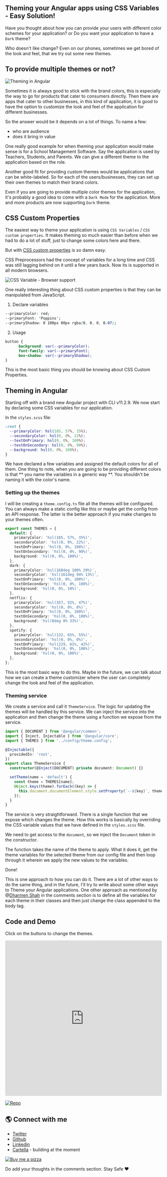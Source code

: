 ## Theming your Angular apps using CSS Variables - Easy Solution!

Have you thought about how you can provide your users with different color schemes for your application? or Do you want your application to have a `Dark` theme?

Who doesn't like change? Even on our phones, sometimes we get bored of the look and feel, that we try out some new themes.

## To provide multiple themes or not?

![Theming in Angular](https://cdn.hashnode.com/res/hashnode/image/upload/v1618589961856/St6ne1P5x.png)

Sometimes it is always good to stick with the brand colors, this is especially the way to go for products that cater to consumers directly. Then there are apps that cater to other businesses, in this kind of application, it is good to have the option to customize the look and feel of the application for different businesses.

So the answer would be it depends on a lot of things. To name a few:
- who are audience
- does it bring in value

One really good example for when theming your application would make sense is for a School Management Software. Say the application is used by Teachers, Students, and Parents. We can give a different theme to the application based on the role.

Another good fit for providing custom themes would be applications that can be white-labeled. So for each of the users/businesses, they can set up their own themes to match their brand colors.

Even if you are going to provide multiple color themes for the application, it's probably a good idea to come with a `Dark Mode` for the application. More and more products are now supporting `Dark` theme.

## CSS Custom Properties

The easiest way to theme your application is using `CSS Variables` / `CSS custom properties`. It makes theming so much easier than before when we had to do a lot of stuff, just to change some colors here and there.

But with [CSS custom properties](https://developer.mozilla.org/en-US/docs/Web/CSS/Using_CSS_custom_properties) is so damn easy.

CSS Preprocessors had the concept of variables for a long time and CSS was still lagging behind on it until a few years back. Now its is supported in all modern browsers.

![CSS Variable - Browser support](https://cdn.hashnode.com/res/hashnode/image/upload/v1618589225549/YdcP-awk8.png)

One really interesting thing about CSS custom properties is that they can be manipulated from JavaScript.

1. Declare variables
```css
--primaryColor: red;
--primaryFont: 'Poppins';
--primaryShadow: 0 100px 80px rgba(0, 0, 0, 0.07);
```
2. Usage
```css
button {
      background: var(--primaryColor);
      font-family: var(--primaryFont);
      box-shadow: var(--primaryShadow);
}
```

This is the most basic thing you should be knowing about CSS Custom Properties.

## Theming in Angular

Starting off with a brand new Angular project with CLI v11.2.9. We now start by declaring some CSS variables for our application.

In the `styles.scss` file:
```scss
:root {
  --primaryColor: hsl(185, 57%, 35%);
  --secondaryColor: hsl(0, 0%, 22%);
  --textOnPrimary: hsl(0, 0%, 100%);
  --textOnSecondary: hsl(0, 0%, 90%);
  --background: hsl(0, 0%, 100%);
}
```

We have declared a few variables and assigned the default colors for all of them. One thing to note, when you are going to be providing different colors is that ** you name the variables in a generic way **. You shouldn't be naming it with the color's name.

### Setting up the themes

I will be creating a `theme.config.ts` file all the themes will be configured. You can always make a static config like this or maybe get the config from an API response.
The latter is the better approach if you make changes to your themes often.

```ts
export const THEMES = {
  default: {
    primaryColor: 'hsl(185, 57%, 35%)',
    secondaryColor: 'hsl(0, 0%, 22%)',
    textOnPrimary: 'hsl(0, 0%, 100%)',
    textOnSecondary: 'hsl(0, 0%, 90%)',
    background: 'hsl(0, 0%, 100%)',
  },
  dark: {
    primaryColor: 'hsl(168deg 100% 29%)',
    secondaryColor: 'hsl(161deg 94% 13%)',
    textOnPrimary: 'hsl(0, 0%, 100%)',
    textOnSecondary: 'hsl(0, 0%, 100%)',
    background: 'hsl(0, 0%, 10%)',
  },
  netflix: {
    primaryColor: 'hsl(357, 92%, 47%)',
    secondaryColor: 'hsl(0, 0%, 8%)',
    textOnPrimary: 'hsl(0, 0%, 100%)',
    textOnSecondary: 'hsl(0, 0%, 100%)',
    background: 'hsl(0deg 0% 33%)',
  },
  spotify: {
    primaryColor: 'hsl(132, 65%, 55%)',
    secondaryColor: 'hsl(0, 0%, 0%)',
    textOnPrimary: 'hsl(229, 61%, 42%)',
    textOnSecondary: 'hsl(0, 0%, 100%)',
    background: 'hsl(0, 0%, 100%)',
  },
};

```

This is the most basic way to do this. Maybe in the future, we can talk about how we can create a theme customizer where the user can completely change the look and feel of the application.

### Theming service

We create a service and call it `ThemeService`. The logic for updating the themes will be handled by this service. We can inject the service into the application and then change the theme using a function we expose from the service.

```ts
import { DOCUMENT } from '@angular/common';
import { Inject, Injectable } from '@angular/core';
import { THEMES } from '../config/theme.config';

@Injectable({
  providedIn: 'root',
})
export class ThemeService {
  constructor(@Inject(DOCUMENT) private document: Document) {}

  setTheme(name = 'default') {
    const theme = THEMES[name];
    Object.keys(theme).forEach((key) => {
      this.document.documentElement.style.setProperty(`--${key}`, theme[key]);
    });
  }
}
```
The service is very straightforward. There is a single function that we expose which changes the theme. How this works is basically by overriding the CSS variable values that we have defined in the `styles.scss` file.

We need to get access to the `document`, so we inject the `Document` token in the constructor.

The function takes the name of the theme to apply. What it does it, get the theme variables for the selected theme from our config file and then loop through it wherein we apply the new values to the variables.

Done!

This is one approach to how you can do it. There are a lot of other ways to do the same thing, and in the future, I'll try to write about some other ways to Theme your Angular applications. One other approach as mentioned by @[Dharmen Shah](@shhdharmen) in the comments section is to define all the variables for each theme in their classes and then just change the class appended to the body tag.

## Code and Demo

Click on the buttons to change the themes.

<iframe src="https://codesandbox.io/embed/ng-theming-px9dg?autoresize=1&fontsize=14&hidenavigation=1&theme=dark&view=preview"
     style="width:100%; height:500px; border:0; border-radius: 4px; overflow:hidden;"
     title="ng-theming"
     allow="accelerometer; ambient-light-sensor; camera; encrypted-media; geolocation; gyroscope; hid; microphone; midi; payment; usb; vr; xr-spatial-tracking"
     sandbox="allow-forms allow-modals allow-popups allow-presentation allow-same-origin allow-scripts"
   ></iframe>

[![Repo](https://img.shields.io/badge/Github-View%20Repo-lightgrey?style=for-the-badge&logo=github)](https://github.com/adisreyaj/ng-theming)

## 🌎 Connect with me

- [Twitter](https://twitter.com/AdiSreyaj)
- [Github](https://github.com/adisreyaj)
- [Linkedin](https://www.linkedin.com/in/adithyasreyaj/)
- [Cartella](https://cartella.sreyaj.dev) - building at the moment

[![Buy me a pizza](https://cdn.hashnode.com/res/hashnode/image/upload/v1618661389599/2B667-okT.png)](https://www.buymeacoffee.com/adisreyaj)

Do add your thoughts in the comments section.
Stay Safe ❤️